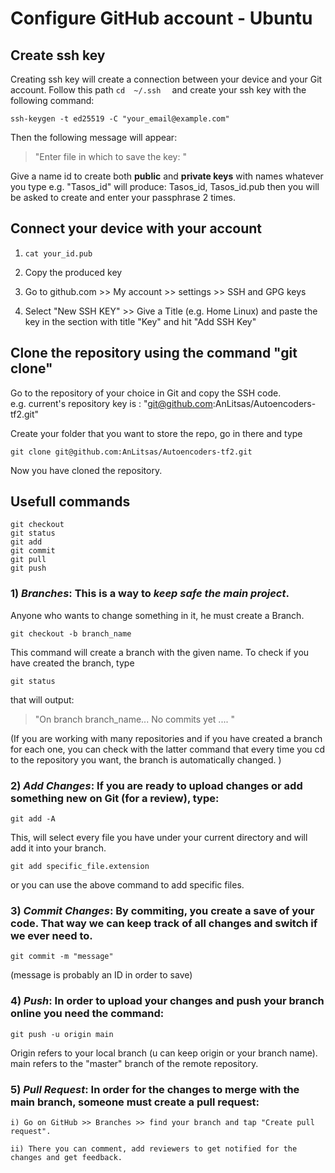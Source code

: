 # Configure GitHub account - Ubuntu

## Create ssh key
Creating ssh key will create a connection between your device and your Git account.
Follow this path
`cd  ~/.ssh 
`
and create your ssh key with the following command:
```
ssh-keygen -t ed25519 -C "your_email@example.com"
```

Then the following message will appear:
> "Enter file in which to save the key: " 


Give a name id to create both **public** and **private keys** with names whatever you type
e.g. "Tasos_id" will produce: Tasos_id, Tasos_id.pub
	then you will be asked to create and enter your passphrase 2 times. 

## Connect your device with your account 
1)  `cat your_id.pub` 
  
2) Copy the produced key
  
3) Go to github.com >> My account >> settings >> SSH and GPG keys
  
4) Select "New SSH KEY" >> Give a Title (e.g. Home Linux) and paste the key in the section with title "Key" and hit "Add SSH Key"
	
## Clone the repository using the command "git clone" 
Go to the repository of your choice in Git and copy the SSH code.   
e.g. current's repository key is : "git@github.com:AnLitsas/Autoencoders-tf2.git"
   
Create your folder that you want to store the repo, go in there and type
   
```
git clone git@github.com:AnLitsas/Autoencoders-tf2.git
```
Now you have cloned the repository.

## Usefull commands 
```
git checkout
git status
git add 
git commit
git pull
git push

```
### 1) *_Branches_*: This is a way to ***keep safe the main project***. 
Anyone who wants to change something in it, he must create a Branch.
```
git checkout -b branch_name
```
This command will create a branch with the given name. 
To check if you have created the branch, type
```
git status 
```
that will output: 
>"On branch branch_name... 
	No commits yet .... " 

(If you are working with many repositories and if you have created a branch for each one, you can check with the latter command 
	that every time you cd to the repository you want, the branch is automatically changed. )
  

### 2) *_Add Changes_*: If you are ready to upload changes or add something new on Git (for a review), type:
```
git add -A 
```
This, will select every file you have under your current directory and will add it into your branch.
```
git add specific_file.extension 
```
or you can use the above command to add specific files.
	
### 3) *_Commit Changes_*: By commiting, you create a save of your code. That way we can keep track of all changes and switch if we ever need to.
```
git commit -m "message"  
```
(message is probably an ID in order to save)

### 4) *_Push_*: In order to upload your changes and push your branch online you need the command:
```
git push -u origin main 
```
Origin refers to your local branch (u can keep origin or your branch name).
main refers to the "master" branch of the remote repository.

### 5) *_Pull Request_*: In order for the changes to merge with the main branch, someone must create a pull request:

    i) Go on GitHub >> Branches >> find your branch and tap "Create pull request".
    
    ii) There you can comment, add reviewers to get notified for the changes and get feedback.

